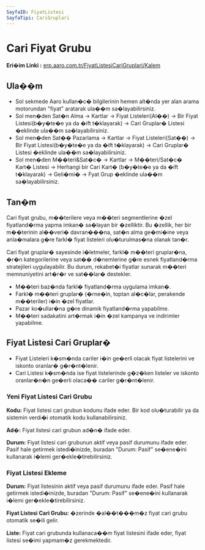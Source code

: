 ```yaml
---
SayfaID: FiyatListesi
SayfaTipi: CariGruplari
---
```


# Cari Fiyat Grubu

**Eri�im Linki :** [erp.aaro.com.tr/FiyatListesiCariGruplari/Kalem](erp.aaro.com.tr/FiyatListesiCariGruplari/Kalem)

## Ula��m 

- Sol sekmede Aaro kullan�c� bilgilerinin hemen alt�nda yer alan arama motorundan "fiyat" aratarak ula��m sa�layabilirsiniz.
- Sol men�den Sat�n Alma -> Kartlar -> Fiyat Listeleri(Al��) -> Bir Fiyat Listesi(b�y�te�e ya da �ift t�klayarak) -> Cari Gruplar� Listesi �eklinde ula��m sa�layabilirsiniz.
- Sol men�den Sat�� Pazarlama -> Kartlar -> Fiyat Listeleri(Sat��) -> Bir Fiyat Listesi(b�y�te�e ya da �ift t�klayarak) -> Cari Gruplar� Listesi �eklinde ula��m sa�layabilirsiniz.
- Sol men�den M��teri&Sat�c� -> Kartlar -> M��teri/Sat�c� Kart� Listesi -> Herhangi bir Cari Kart� (b�y�te�e ya da �ift t�klayarak) -> Geli�mi� -> Fyat Grup �eklinde ula��m sa�layabilirsiniz.

## Tan�m

Cari fiyat grubu, m��terilere veya m��teri segmentlerine �zel fiyatland�rma yapma imkan� sa�layan bir �zelliktir. 
Bu �zellik, her bir m��terinin al��veri� davran���na, sat�n alma ge�mi�ine veya anla�malara g�re farkl� fiyat listeleri olu�turulmas�na olanak tan�r.

Cari fiyat gruplar� sayesinde i�letmeler, farkl� m��teri gruplar�na, �r�n kategorilerine veya sat�� d�nemlerine g�re esnek fiyatland�rma stratejileri uygulayabilir. 
Bu durum, rekabet�i fiyatlar sunarak m��teri memnuniyetini art�r�r ve sat��lar� destekler.

- M��teri baz�nda farkl� fiyatland�rma uygulama imkan�.
- Farkl� m��teri gruplar� (�rne�in, toptan al�c�lar, perakende m��teriler) i�in �zel fiyatlar.
- Pazar ko�ullar�na g�re dinamik fiyatland�rma yapabilme.
- M��teri sadakatini art�rmak i�in �zel kampanya ve indirimler yapabilme.

## Fiyat Listesi Cari Gruplar� 

- Fiyat Listeleri k�sm�nda cariler i�in ge�erli olacak fiyat listelerini ve iskonto oranlar� g�r�nt�lenir.
- Cari Listesi k�sm�nda ise fiyat listelerinde g�z�ken listeler ve iskonto oranlar�n�n ge�erli olaca�� cariler g�r�nt�lenir. 

### Yeni Fiyat Listesi Cari Grubu 

**Kodu:** Fiyat listesi cari grubun kodunu ifade eder. Bir kod olu�turabilir ya da sistemin verdi�i otomatik kodu kullanabilirsiniz.

**Ad�:** Fiyat listesi cari grubun ad�n� ifade eder. 

**Durum:** Fiyat listesi cari grubunun aktif veya pasif durumunu ifade eder. Pasif hale getirmek istedi�inizde, buradan "Durum: Pasif" se�ene�ini kullanarak i�lemi ger�ekle�tirebilirsiniz.


### Fiyat Listesi Ekleme 

**Durum:** Fiyat listesinin aktif veya pasif durumunu ifade eder. Pasif hale getirmek istedi�inizde, buradan "Durum: Pasif" se�ene�ini kullanarak i�lemi ger�ekle�tirebilirsiniz.

**Fiyat Listesi Cari Grubu:** �zerinde �al��t���m�z fiyat cari grubu otomatik se�ili gelir.

**Liste:** Fiyat cari grubunda kullanaca��m fiyat listesini ifade eder, fiyat listesi se�imi yapmam�z gerekmektedir.
















